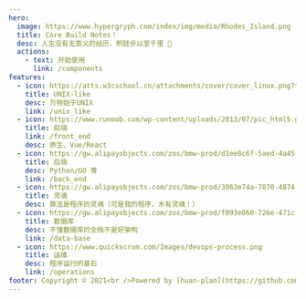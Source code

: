 ```yaml
---
hero:
  image: https://www.hypergryph.com/index/img/media/Rhodes_Island.png
  title: Core Build Notes！
  desc: 人生没有无意义的经历，积跬步以至千里 📖
  actions:
    - text: 开始使用
      link: /components
features:
  - icon: https://atts.w3cschool.cn/attachments/cover/cover_linux.png?t=1578642945&imageView2/1/w/150/h/84
    title: UNIX-like
    desc: 万物始于UNIX
    link: /unix_like
  - icon: https://www.runoob.com/wp-content/uploads/2013/07/pic_html5.gif
    title: 前端
    link: /front_end
    desc: 原生、Vue/React
  - icon: https://gw.alipayobjects.com/zos/bmw-prod/d1ee0c6f-5aed-4a45-a507-339a4bfe076c/k7bjsocq_w144_h144.png
    title: 后端
    desc: Python/GO 等
    link: /back_end
  - icon: https://gw.alipayobjects.com/zos/bmw-prod/3863e74a-7870-4874-b1e1-00a8cdf47684/kj9t7ww3_w144_h144.png
    title: 灵魂
    desc: 算法是程序的灵魂（可是我的程序，木有灵魂！）
  - icon: https://gw.alipayobjects.com/zos/bmw-prod/f093e060-726e-471c-a53e-e988ed3f560c/kj9t9sk7_w144_h144.png
    title: 数据库
    desc: 不懂数据库的全栈不是好架构
    link: /data-base
  - icon: https://www.quickscrum.com/Images/devops-process.png
    title: 运维
    desc: 程序运行的基石
    link: /operations
footer: Copyright © 2021<br />Powered by [huan-plan](https://github.com/IgarashiToure/HuanPlan)
---
```

